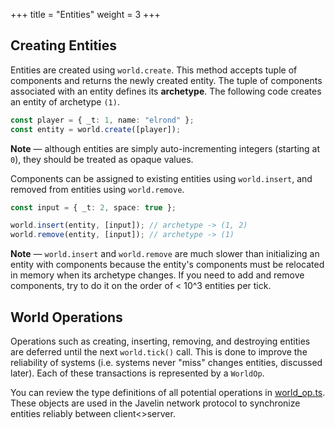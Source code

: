 +++
title = "Entities"
weight = 3
+++

## Creating Entities

Entities are created using `world.create`. This method accepts tuple of components and returns the newly created entity. The tuple of components associated with an entity defines its **archetype**. The following code creates an entity of archetype `(1)`.

```typescript
const player = { _t: 1, name: "elrond" };
const entity = world.create([player]);
```

**Note** — although entities are simply auto-incrementing integers (starting at `0`), they should be treated as opaque values.

Components can be assigned to existing entities using `world.insert`, and removed from entities using `world.remove`.

```typescript
const input = { _t: 2, space: true };

world.insert(entity, [input]); // archetype -> (1, 2)
world.remove(entity, [input]); // archetype -> (1)
```

**Note** — `world.insert` and `world.remove` are much slower than initializing an entity with components because the entity's components must be relocated in memory when its archetype changes. If you need to add and remove components, try to do it on the order of < 10^3 entities per tick.

## World Operations

Operations such as creating, inserting, removing, and destroying entities are deferred until the next `world.tick()` call. This is done to improve the reliability of systems (i.e. systems never "miss" changes entities, discussed later). Each of these transactions is represented by a `WorldOp`.

You can review the type definitions of all potential operations in [world_op.ts](https://github.com/3mcd/javelin/blob/master/packages/ecs/src/world_op.ts). These objects are used in the Javelin network protocol to synchronize entities reliably between client<>server.
